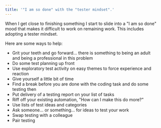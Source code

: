 ```yaml
---
title: '"I am so done" with the "tester mindset".'
---
```


When I get close to finishing something I start to slide
into a "I am so done" mood that makes it difficult to
work on remaining work. This includes adopting a tester
mindset.

Here are some ways to help:
- Grit your teeth and go forward... there is something to being an adult and being a professional in this problem
- Do some test planning up front
- Use exploratory test activity on easy themes to force experience and reaction
- Give yourself a little bit of time
- Find a break before you are done with the coding task and do some testing then
- Put delivery of a testing report on your list of tasks
- Riff off your existing automation, "How can I make this do more?"
- Use lists of test ideas and categories
- Ask someone... or something... for ideas to test your work
- Swap testing with a colleague
- Pair testing
